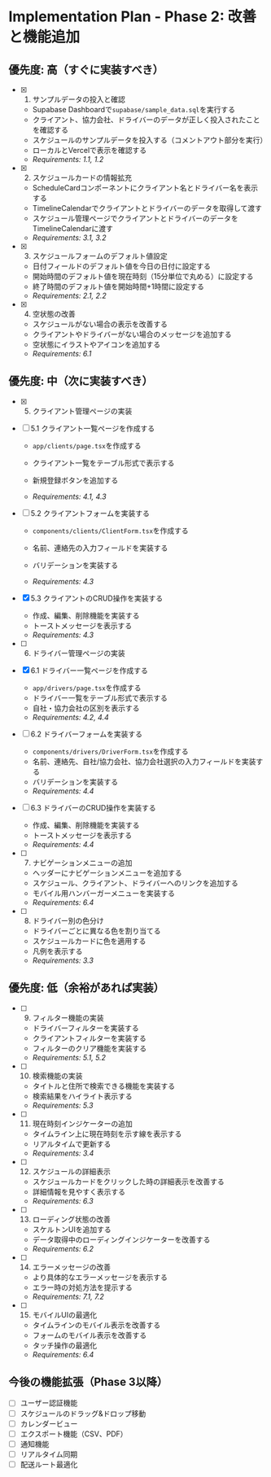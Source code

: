 # Implementation Plan - Phase 2: 改善と機能追加

## 優先度: 高（すぐに実装すべき）

- [x] 1. サンプルデータの投入と確認






  - Supabase Dashboardで`supabase/sample_data.sql`を実行する
  - クライアント、協力会社、ドライバーのデータが正しく投入されたことを確認する
  - スケジュールのサンプルデータを投入する（コメントアウト部分を実行）
  - ローカルとVercelで表示を確認する
  - _Requirements: 1.1, 1.2_

- [x] 2. スケジュールカードの情報拡充



  - ScheduleCardコンポーネントにクライアント名とドライバー名を表示する
  - TimelineCalendarでクライアントとドライバーのデータを取得して渡す
  - スケジュール管理ページでクライアントとドライバーのデータをTimelineCalendarに渡す
  - _Requirements: 3.1, 3.2_

- [x] 3. スケジュールフォームのデフォルト値設定



  - 日付フィールドのデフォルト値を今日の日付に設定する
  - 開始時間のデフォルト値を現在時刻（15分単位で丸める）に設定する
  - 終了時間のデフォルト値を開始時間+1時間に設定する
  - _Requirements: 2.1, 2.2_

- [x] 4. 空状態の改善



  - スケジュールがない場合の表示を改善する
  - クライアントやドライバーがない場合のメッセージを追加する
  - 空状態にイラストやアイコンを追加する
  - _Requirements: 6.1_

## 優先度: 中（次に実装すべき）

- [x] 5. クライアント管理ページの実装





- [ ] 5.1 クライアント一覧ページを作成する
  - `app/clients/page.tsx`を作成する
  - クライアント一覧をテーブル形式で表示する
  - 新規登録ボタンを追加する


  - _Requirements: 4.1, 4.3_

- [ ] 5.2 クライアントフォームを実装する
  - `components/clients/ClientForm.tsx`を作成する


  - 名前、連絡先の入力フィールドを実装する





  - バリデーションを実装する
  - _Requirements: 4.3_

- [x] 5.3 クライアントのCRUD操作を実装する


  - 作成、編集、削除機能を実装する
  - トーストメッセージを表示する
  - _Requirements: 4.3_


- [ ] 6. ドライバー管理ページの実装
- [x] 6.1 ドライバー一覧ページを作成する




  - `app/drivers/page.tsx`を作成する
  - ドライバー一覧をテーブル形式で表示する
  - 自社・協力会社の区別を表示する
  - _Requirements: 4.2, 4.4_

- [ ] 6.2 ドライバーフォームを実装する
  - `components/drivers/DriverForm.tsx`を作成する
  - 名前、連絡先、自社/協力会社、協力会社選択の入力フィールドを実装する
  - バリデーションを実装する
  - _Requirements: 4.4_

- [ ] 6.3 ドライバーのCRUD操作を実装する
  - 作成、編集、削除機能を実装する
  - トーストメッセージを表示する
  - _Requirements: 4.4_

- [ ] 7. ナビゲーションメニューの追加
  - ヘッダーにナビゲーションメニューを追加する
  - スケジュール、クライアント、ドライバーへのリンクを追加する
  - モバイル用ハンバーガーメニューを実装する
  - _Requirements: 6.4_

- [ ] 8. ドライバー別の色分け
  - ドライバーごとに異なる色を割り当てる
  - スケジュールカードに色を適用する
  - 凡例を表示する
  - _Requirements: 3.3_

## 優先度: 低（余裕があれば実装）

- [ ] 9. フィルター機能の実装
  - ドライバーフィルターを実装する
  - クライアントフィルターを実装する
  - フィルターのクリア機能を実装する
  - _Requirements: 5.1, 5.2_

- [ ] 10. 検索機能の実装
  - タイトルと住所で検索できる機能を実装する
  - 検索結果をハイライト表示する
  - _Requirements: 5.3_

- [ ] 11. 現在時刻インジケーターの追加
  - タイムライン上に現在時刻を示す線を表示する
  - リアルタイムで更新する
  - _Requirements: 3.4_

- [ ] 12. スケジュールの詳細表示
  - スケジュールカードをクリックした時の詳細表示を改善する
  - 詳細情報を見やすく表示する
  - _Requirements: 6.3_

- [ ] 13. ローディング状態の改善
  - スケルトンUIを追加する
  - データ取得中のローディングインジケーターを改善する
  - _Requirements: 6.2_

- [ ] 14. エラーメッセージの改善
  - より具体的なエラーメッセージを表示する
  - エラー時の対処方法を提示する
  - _Requirements: 7.1, 7.2_

- [ ] 15. モバイルUIの最適化
  - タイムラインのモバイル表示を改善する
  - フォームのモバイル表示を改善する
  - タッチ操作の最適化
  - _Requirements: 6.4_

## 今後の機能拡張（Phase 3以降）

- [ ] ユーザー認証機能
- [ ] スケジュールのドラッグ&ドロップ移動
- [ ] カレンダービュー
- [ ] エクスポート機能（CSV、PDF）
- [ ] 通知機能
- [ ] リアルタイム同期
- [ ] 配送ルート最適化
